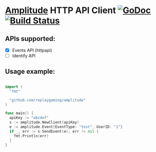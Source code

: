 # [Amplitude](http://amplitude.com) HTTP API Client [![GoDoc](https://godoc.org/github.com/replaygaming/gameanalytics?status.svg)](https://godoc.org/github.com/replaygaming/amplitude) [![Build Status](https://semaphoreci.com/api/v1/projects/695adf86-d24c-4a13-aa7f-1b4d3bf9e342/546999/badge.svg)](https://semaphoreci.com/luizbranco/amplitude)

## APIs supported:

  - [x] Events API (httpapi)
  - [ ] Identify API

## Usage example:

```go

import (
  "fmt"

  "github.com/replaygaming/amplitude"
)

func main() {
  apiKey := "abcdef"
  s := amplitude.NewClient(apiKey)
  e := amplitude.Event{EventType: "test", UserID: "1"}
  if _, err := s.SendEvent(e); err != nil {
    fmt.Println(err)
  }
}
```
